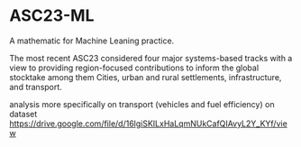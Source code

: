 # ASC23-ML
A mathematic for Machine Leaning practice.

The most recent ASC23 considered four major systems-based tracks with a view to providing region-focused contributions to inform the global stocktake among them Cities, urban and rural settlements, infrastructure, and transport.

analysis more specifically on transport (vehicles and fuel efficiency) on dataset https://drive.google.com/file/d/16lgiSKILxHaLqmNUkCafQIAvyL2Y_KYf/view

